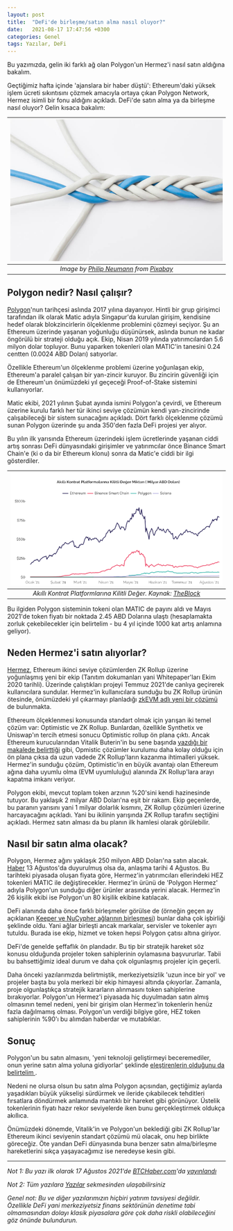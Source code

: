 ```yaml
---
layout: post
title:  "DeFi'de birleşme/satın alma nasıl oluyor?"
date:   2021-08-17 17:47:56 +0300
categories: Genel
tags: Yazılar, DeFi
---
```


Bu yazımızda, gelin iki farklı ağ olan Polygon'un Hermez'i nasıl satın aldığına bakalım.

Geçtiğimiz hafta içinde 'ajanslara bir haber düştü': Ethereum'daki yüksek işlem ücreti sıkıntısını çözmek amacıyla ortaya çıkan Polygon Network, Hermez isimli bir fonu aldığını açıkladı. DeFi'de satın alma ya da birleşme nasıl oluyor? Gelin kısaca bakalım: 

| ![merger](/assets/merger-3385425_800.jpg)|
|:--:| 
| *Image by [Philip Neumann](https://pixabay.com/users/dcg_mak-5368977/) from [Pixabay](https://pixabay.com/)*|

## Polygon nedir? Nasıl çalışır?

[Polygon](https://polygon.technology/)'nun tarihçesi aslında 2017 yılına dayanıyor. Hintli bir grup girişimci tarafından ilk olarak Matic adıyla Singapur'da kurulan girişim, kendisine hedef olarak blokzincirlerin ölçeklenme problemini çözmeyi seçiyor. Şu an Ethereum üzerinde yaşanan yoğunluğu düşünürsek, aslında bunun ne kadar öngörülü bir strateji olduğu açık. Ekip, Nisan 2019 yılında yatırımcılardan 5.6 milyon dolar topluyor. Bunu yaparken tokenleri olan MATIC'in tanesini 0.24 centten (0.0024 ABD Doları) satıyorlar.  

Özellikle Ethereum'un ölçeklenme problemi üzerine yoğunlaşan ekip, Ethereum'a paralel çalışan bir yan-zincir kuruyor. Bu zincirin güvenliği için de Ethereum'un önümüzdeki yıl geçeceği Proof-of-Stake sistemini kullanıyorlar.  

Matic ekibi, 2021 yılının Şubat ayında ismini Polygon'a çevirdi, ve Ethereum üzerine kurulu farklı her tür ikinci seviye çözümün kendi yan-zincirinde çalışabileceği bir sistem sunacağını açıkladı. Dört farklı ölçeklenme çözümü sunan Polygon üzerinde şu anda 350'den fazla DeFi projesi yer alıyor. 

Bu yılın ilk yarısında Ethereum üzerindeki işlem ücretlerinde yaşanan ciddi artış sonrası DeFi dünyasındaki girişimler ve yatırımcılar önce Binance Smart Chain'e (ki o da bir Ethereum klonu) sonra da Matic'e ciddi bir ilgi gösterdiler. 

| ![plaftormlar](/assets/akilli_platform_TVL_800.png)|
|:--:| 
| *Akıllı Kontrat Platformlarına Kilitli Değer. Kaynak: [TheBlock](https://www.theblockcrypto.com/data/decentralized-finance/total-value-locked-tvl)*|

Bu ilgiden Polygon sisteminin tokeni olan MATIC de payını aldı ve Mayıs 2021'de token fiyatı bir noktada 2.45 ABD Dolarına ulaştı (hesaplamakta zorluk çekebilecekler için belirtelim - bu 4 yıl içinde 1000 kat artış anlamına geliyor). 

## Neden Hermez'i satın alıyorlar?

[Hermez](https://hermez.io/), Ethereum ikinci seviye çözümlerden ZK Rollup üzerine yoğunlaşmış yeni bir ekip (Tanıtım dokumanları yani Whitepaper'ları Ekim 2020 tarihli). Üzerinde çalıştıkları projeyi Temmuz 2021'de canlıya geçirerek kullanıcılara sundular.  Hermez'in kullanıcılara sunduğu bu ZK Rollup ürünün ötesinde, önümüzdeki yıl çıkarmayı planladığı [zkEVM adlı yeni bir çözümü](https://blog.hermez.io/introducing-hermez-zkevm/) de bulunmakta. 

Ethereum ölçeklenmesi konusunda standart olmak için yarışan iki temel  çözüm var: Optimistic ve ZK Rollup.  Bunlardan, özellikle Synthetix ve Uniswap'ın tercih etmesi sonucu Optimistic rollup ön plana çıktı. Ancak Ethereum kurucularından Vitalik Buterin'in bu sene başında [yazdığı bir makalede belirttiği](https://vitalik.ca/general/2021/01/05/rollup.html) gibi, Opmistic çözümler kurulumu daha kolay olduğu için ön plana çıksa  da uzun vadede ZK Rollup'ların kazanma ihtimalleri yüksek. Hermez'in sunduğu çözüm, Optimistic'in en büyük avantajı olan Ethereum ağına daha uyumlu olma (EVM uyumluluğu) alanında ZK Rollup'lara arayı kapatma imkanı veriyor. 

Polygon ekibi, mevcut toplam token arzının %20'sini kendi hazinesinde tutuyor. Bu yaklaşık 2 milyar ABD Doları'na eşit bir rakam. Ekip geçenlerde, bu paranın yarısını yani 1 milyar dolarlık kısmını, ZK Rollup çözümleri üzerine harcayacağını açıkladı. Yani bu ikilinin yarışında ZK Rollup tarafını seçtiğini açıkladı. Hermez satın alması da bu planın ilk hamlesi olarak görülebilir. 

## Nasıl bir satın alma olacak?

Polygon, Hermez ağını yaklaşık 250 milyon ABD Doları'na satın alacak. [Haber](https://www.theblockcrypto.com/post/114479/polygon-hermez-merger-matic-hez-tokens-ethereum-projects) 13 Ağustos'da duyurulmuş olsa da, anlaşma tarihi 4 Ağustos. Bu tarihteki piyasada oluşan fiyata göre, Hermez'in yatırımcıları ellerindeki HEZ tokenleri MATIC ile değiştirecekler. Hermez'in ürünü de 'Polygon Hermez' adıyla Polygon'un sunduğu diğer ürünler arasında yerini alacak.  Hermez'in 26 kişilik ekibi ise Polygon'un  80 kişilik ekibine katılacak. 

DeFi alanında daha önce farklı birleşmeler görülse de (örneğin geçen ay açıklanan [Keeper ve NuCypher ağlarının birleşmesi](https://blog.keep.network/the-keanu-vote-passes-596fdfa11f00)) bunlar daha çok işbirliği şeklinde oldu. Yani ağlar birleşti ancak markalar, servisler ve tokenler ayrı tutuldu. Burada ise ekip, hizmet ve token hepsi Polygon çatısı altına giriyor. 

DeFi'de genelde şeffaflık ön plandadır. Bu tip bir stratejik hareket söz konusu olduğunda projeler token sahiplerinin oylamasına başvururlar. Tabii bu bahsettiğimiz ideal durum ve daha çok olgunlaşmış projeler için geçerli. 

Daha önceki yazılarımızda belirtmiştik, merkeziyetsizlik 'uzun ince bir yol' ve projeler başta bu yola merkezi bir ekip himayesi altında çıkıyorlar. Zamanla, proje olgunlaştıkça stratejik kararların alınmasını token sahiplerine bırakıyorlar. Polygon'un Hermez'i piyasada hiç duyulmadan satın almış olmasının temel nedeni, yeni bir girişim olan Hermez'in tokenlerin henüz fazla dağılmamış olması. Polygon'un verdiği bilgiye göre, HEZ token sahiplerinin %90'ı bu alımdan haberdar ve mutabıklar. 

## Sonuç

Polygon'un bu satın almasını, 'yeni teknoloji geliştirmeyi beceremediler, onun yerine satın alma yoluna gidiyorlar' şeklinde [eleştirenlerin olduğunu da belirtelim ](https://twitter.com/AndreCronjeTech/status/1426198787010277377). 

Nedeni ne olursa olsun bu satın alma Polygon açısından, geçtiğimiz aylarda yaşadıkları büyük yükselişi sürdürmek ve ileride çıkabilecek tehditleri fırsatlara döndürmek anlamında mantıklı bir hareket gibi görünüyor. Üstelik tokenlerinin fiyatı hazır rekor seviyelerde iken bunu gerçekleştirmek oldukça akıllıca. 

Önümüzdeki dönemde, Vitalik'in ve Polygon'un beklediği gibi ZK Rollup'lar Ethereum ikinci seviyenin standart çözümü mü olacak, onu hep birlikte göreceğiz. Öte yandan DeFi dünyasında buna benzer satın alma/birleşme hareketlerini sıkça yaşayacağımız ise neredeyse kesin gibi. 



---

*Not 1: Bu yazı ilk olarak 17 Ağustos 2021'de [BTCHaber.com](https://www.btchaber.com/)'da [yayınlandı](https://www.btchaber.com/defide-birlesme-satin-alma-nasil-oluyor/)*

*Not 2: Tüm yazılara [Yazılar](/articles/) sekmesinden ulaşabilirsiniz*

*Genel not: Bu ve diğer yazılarımızın hiçbiri yatırım tavsiyesi değildir. Özellikle DeFi yani merkeziyetsiz finans sektörünün denetime tabi olmamasından dolayı klasik piyasalara göre çok daha riskli olabileceğini göz önünde bulundurun.*

